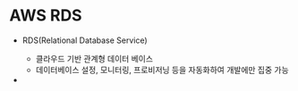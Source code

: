 # AWS RDS

* RDS(Relational Database Service)  
    * 클라우드 기반 관계형 데이터 베이스
    * 데이터베이스 설정, 모니터링, 프로비저닝 등을 자동화하여 개발에만 집중 가능

* 